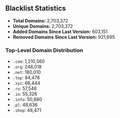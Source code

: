 ## Blacklist Statistics

- **Total Domains:** 2,703,372
- **Unique Domains:** 2,703,372
- **Added Domains Since Last Version:** 603,151
- **Removed Domains Since Last Version:** 921,695

### Top-Level Domain Distribution

-  `.com`: 1,210,560
-  `.org`: 248,018
-  `.net`: 180,010
-  `.top`: 84,478
-  `.xyz`: 66,444
-  `.ru`: 57,546
-  `.io`: 55,326
-  `.info`: 50,880
-  `.pl`: 48,636
-  `.shop`: 48,471
